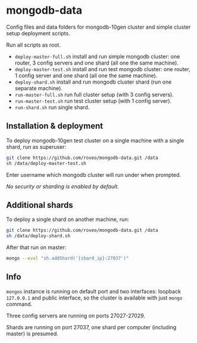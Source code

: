 mongodb-data
============
Config files and data folders for mongodb-10gen cluster and simple cluster setup deployment scripts.

Run all scripts as root.
* `deploy-master-full.sh`   install and run simple mongodb cluster: one router, 3 config servers and one shard (all one the same machine).
* `deploy-master-test.sh`   install and run test mongodb cluster: one router, 1 config server and one shard (all one the same machine).
* `deploy-shard.sh`    install and run mongodb cluster shard (run one separate machine).
* `run-master-full.sh` run full cluster setup (with 3 config servers).
* `run-master-test.sh` run test cluster setup (with 1 config server).
* `run-shard.sh`       run single shard.

Installation & deployment
-------------------------
To deploy mongodb-10gen test cluster on a single machine with a single shard, run as superuser:
```sh
git clone https://github.com/roveo/mongodb-data.git /data
sh /data/deploy-master-test.sh
```
Enter username which mongodb cluster will run under when prompted.

_No security or sharding is enabled by default._

Additional shards
-----------------
To deploy a single shard on another machine, run:
```sh
git clone https://github.com/roveo/mongodb-data.git /data
sh /data/deploy-shard.sh
```

After that run on master:
```sh
mongo --eval "sh.addShard('{shard_ip}:27037')"
```

Info
----
`mongos` instance is running on default port and two interfaces: loopback `127.0.0.1` and public interface, so the cluster is available with just `mongo` command.

Three config servers are running on ports 27027-27029.

Shards are running on port 27037, one shard per computer (including master) is presumed.